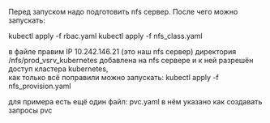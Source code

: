 Перед запуском надо подготовить nfs сервер.
После чего можно запускать:

kubectl apply -f rbac.yaml
kubectl apply -f nfs_class.yaml

в файле правим IP 10.242.146.21 (это наш nfs сервер) директория /nfs/prod_vsrv_kubernetes добавлена на nfs сервере и к ней разрешён доступ кластера kubernetes,  
как только всё поправили можно запускать:
kubectl apply -f nfs_provision.yaml

для примера есть ещё один файл: pvc.yaml  в нём указано как создавать запросы pvc 
